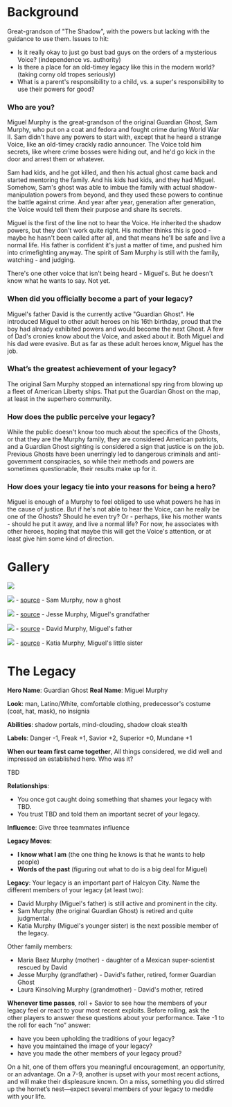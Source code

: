 <!-- TITLE: The Guardian Ghost -->
<!-- SUBTITLE: A fourth-generation Mystery Man -->

# Background
Great-grandson of "The Shadow", with the powers but lacking with the guidance to use them. Issues to hit:

* Is it really okay to just go bust bad guys on the orders of a mysterious Voice? (independence vs. authority)
* Is there a place for an old-timey legacy like this in the modern world? (taking corny old tropes seriously)
* What is a parent's responsibility to a child, vs. a super's responsibility to use their powers for good?

### Who are you?

Miguel Murphy is the great-grandson of the original Guardian Ghost, Sam Murphy, who put on a coat and fedora and fought crime during World War II. Sam didn't have any powers to start with, except that he heard a strange Voice, like an old-timey crackly radio announcer. The Voice told him secrets, like where crime bosses were hiding out, and he'd go kick in the door and arrest them or whatever.

Sam had kids, and he got killed, and then his actual ghost came back and started mentoring the family. And his kids had kids, and they had Miguel. Somehow, Sam's ghost was able to imbue the family with actual shadow-manipulation powers from beyond, and they used these powers to continue the battle against crime. And year after year, generation after generation, the Voice would tell them their purpose and share its secrets.

Miguel is the first of the line not to hear the Voice. He inherited the shadow powers, but they don't work quite right. His mother thinks this is good - maybe he hasn't been called after all, and that means he'll be safe and live a normal life. His father is confident it's just a matter of time, and pushed him into crimefighting anyway. The spirit of Sam Murphy is still with the family, watching - and judging.

There's one other voice that isn't being heard - Miguel's. But he doesn't know what he wants to say. Not yet.

### When did you officially become a part of your legacy?

Miguel's father David is the currently active "Guardian Ghost". He introduced Miguel to other adult heroes on his 16th birthday, proud that the boy had already exhibited powers and would become the next Ghost. A few of Dad's cronies know about the Voice, and asked about it. Both Miguel and his dad were evasive. But as far as these adult heroes know, Miguel has the job.

### What’s the greatest achievement of your legacy?

The original Sam Murphy stopped an international spy ring from blowing up a fleet of American Liberty ships. That put the Guardian Ghost on the map, at least in the superhero community.

### How does the public perceive your legacy?

While the public doesn't know too much about the specifics of the Ghosts, or that they are the Murphy family, they are considered American patriots, and a Guardian Ghost sighting is considered a sign that justice is on the job. Previous Ghosts have been unerringly led to dangerous criminals and anti-government conspiracies, so while their methods and powers are sometimes questionable, their results make up for it.

### How does your legacy tie into your reasons for being a hero?

Miguel is enough of a Murphy to feel obliged to use what powers he has in the cause of justice. But if he's not able to hear the Voice, can he really be one of the Ghosts? Should he even try? Or - perhaps, like his mother wants - should he put it away, and live a normal life? For now, he associates with other heroes, hoping that maybe this will get the Voice's attention, or at least give him some kind of direction.

# Gallery
![](/uploads/sam-murphy.jpg)

![](http://crypticchroniclespodcast.com/wp-content/uploads/2018/02/hat-man-2.jpg) - [source](http://crypticchroniclespodcast.com/entity-week-hat-man/) - Sam Murphy, now a ghost

![](https://gamepedia.cursecdn.com/ghostreconwildlands_gamepedia/thumb/f/f4/Icon_El_Yayo.png/300px-Icon_El_Yayo.png?version=6f971d1c375fea1607a5ecad580ad9f1) - [source](https://ghostreconwildlands.gamepedia.com/El_Yayo) - Jesse Murphy, Miguel's grandfather

![](https://s3-us-west-1.amazonaws.com/itf-media/wp-content/uploads/20170602200318/01.jpg) - [source](https://intothefrayradio.com/Episodes/itf-66-hatman/) - David Murphy, Miguel's father

![](https://ih1.redbubble.net/image.436562161.2905/flat,1000x1000,075,f.u1.jpg) - [source](https://www.redbubble.com/people/nattalyara/works/28242905-teenager-girls-shadow-dog) - Katia Murphy, Miguel's little sister
# The Legacy
**Hero Name**: Guardian Ghost
**Real Name**: Miguel Murphy

**Look**: man, Latino/White, comfortable clothing, predecessor's costume (coat, hat, mask), no insignia

**Abilities**: shadow portals, mind-clouding, shadow cloak stealth

**Labels**: Danger -1, Freak +1, Savior +2, Superior +0, Mundane +1

**When our team first came together**, All things considered, we did well and impressed an established hero. Who was it?

TBD

**Relationships**:

* You once got caught doing something that shames your legacy with TBD.
* You trust TBD and told them an important secret of your legacy.

**Influence**: Give three teammates influence

**Legacy Moves**:

* **I know what I am** (the one thing he knows is that he wants to help people)
* **Words of the past** (figuring out what to do is a big deal for Miguel)

**Legacy**: Your legacy is an important part of Halcyon City. Name the different members of your legacy (at least two):

* David Murphy (Miguel's father) is still active and prominent in the city.
* Sam Murphy (the original Guardian Ghost) is retired and quite judgmental.
* Katia Murphy (Miguel's younger sister) is the next possible member of the legacy.

Other family members:

* Maria Baez Murphy (mother) - daughter of a Mexican super-scientist rescued by David
* Jesse Murphy (grandfather) - David's father, retired, former Guardian Ghost
* Laura Kinsolving Murphy (grandmother) - David's mother, retired

**Whenever time passes**, roll + Savior to see how the members of your legacy feel or react to your most recent exploits. Before rolling, ask the other players to answer these questions about your performance. Take -1 to the roll for each “no” answer:

* have you been upholding the traditions of your legacy?
* have you maintained the image of your legacy?
* have you made the other members of your legacy proud?

On a hit, one of them offers you meaningful encouragement, an opportunity, or an advantage. On a 7-9, another is upset with your most recent actions, and will make their displeasure known. On a miss, something you did stirred up the hornet’s nest—expect several members of your legacy to meddle with your life.
